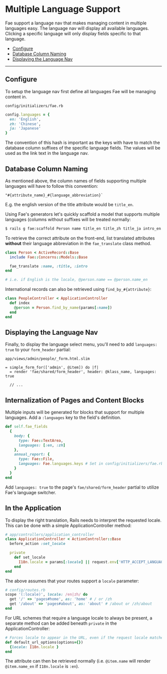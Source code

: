 # Multiple Language Support

Fae support a language nav that makes managing content in multiple languages easy. The language nav will display all available languages. Clicking a specific language will only display fields specific to that language.

* [Configure](#configure)
* [Database Column Naming](#database-column-naming)
* [Displaying the Language Nav](#displaying-the-language-nav)

---

## Configure

To setup the language nav first define all languages Fae will be managing content in.

`config/initializers/fae.rb`
```ruby
config.languages = {
  en: 'English',
  zh: 'Chinese',
  ja: 'Japanese'
}
```

The convention of this hash is important as the keys with have to match the database column suffixes of the specific language fields. The values will be used as the link text in the language nav.

## Database Column Naming

As mentioned above, the column names of fields supporting multiple languages will have to follow this convention:

```
"#{attribute_name}_#{language_abbreviation}`
```

E.g. the english version of the title attribute would be `title_en`.

Using Fae's generators let's quickly scaffold a model that supports multiple languages (columns without suffixes will be treated normally:

```bash
$ rails g fae:scaffold Person name title_en title_zh title_ja intro_en:text intro_zh:text intro_ja:text
```

To retrieve the correct attribute on the front-end, list translated attributes **without** their language abbreviation in the `fae_translate` class method.

```ruby
class Person < ActiveRecord::Base
  include Fae::Concerns::Models::Base

  fae_translate :name, :title, :intro
end

# i.e. if English is the locale, @person.name == @person.name_en
```

International records can also be retrieved using `find_by_#{attribute}`:

```ruby
class PeopleController < ApplicationController
  def index
    @person = Person.find_by_name(params[:name])
  end
end
```

## Displaying the Language Nav

Finally, to display the language select menu, you'll need to add `languages: true` to your `form_header` partial:

`app/views/admin/people/_form.html.slim`
```slim
= simple_form_for(['admin', @item]) do |f|
  = render 'fae/shared/form_header', header: @klass_name, languages: true

  // ...
```

## Internalization of Pages and Content Blocks

Multiple inputs will be generated for blocks that support for multiple languages. Add a `:languages` key to the field's definition.

```ruby
def self.fae_fields
  {
    body: {
      type: Fae::TextArea,
      languages: [:en, :zh]
    },
    annual_report: {
      type: Fae::File,
      languages: Fae.languages.keys # Set in config/initializers/fae.rb
    }
  }
end
```

Add `languages: true` to the page's `fae/shared/form_header` partial to utilize Fae's language switcher.

## In the Application

To display the right translation, Rails needs to interpret the requested locale. This can be done with a simple ApplicationController method:

```ruby
# app/controllers/application_controller
class ApplicationController < ActionController::Base
  before_action :set_locale

  private
    def set_locale
      I18n.locale = params[:locale] || request.env['HTTP_ACCEPT_LANGUAGE'].scan(/^[a-z]{2}/).first.presence || I18n.default_locale
    end
end
```

The above assumes that your routes support a `locale` parameter:

```ruby
# config/routes.rb
scope '(:locale)', locale: /en|zh/ do
  get '/' => 'pages#home', as: 'home' # / or /zh
  get '/about' => 'pages#about', as: 'about' # /about or /zh/about
end
```

For URL schemes that require a language locale to always be present, a separate method can be added beneath `private` in the ApplicationController:

```ruby
# Forces locale to appear in the URL, even if the request locale matches the default locale
def default_url_options(options={})
  {locale: I18n.locale }
end
```

The attribute can then be retrieved normally (i.e. `@item.name` will render `@item.name_en` if `I18n.locale` is `:en`).
